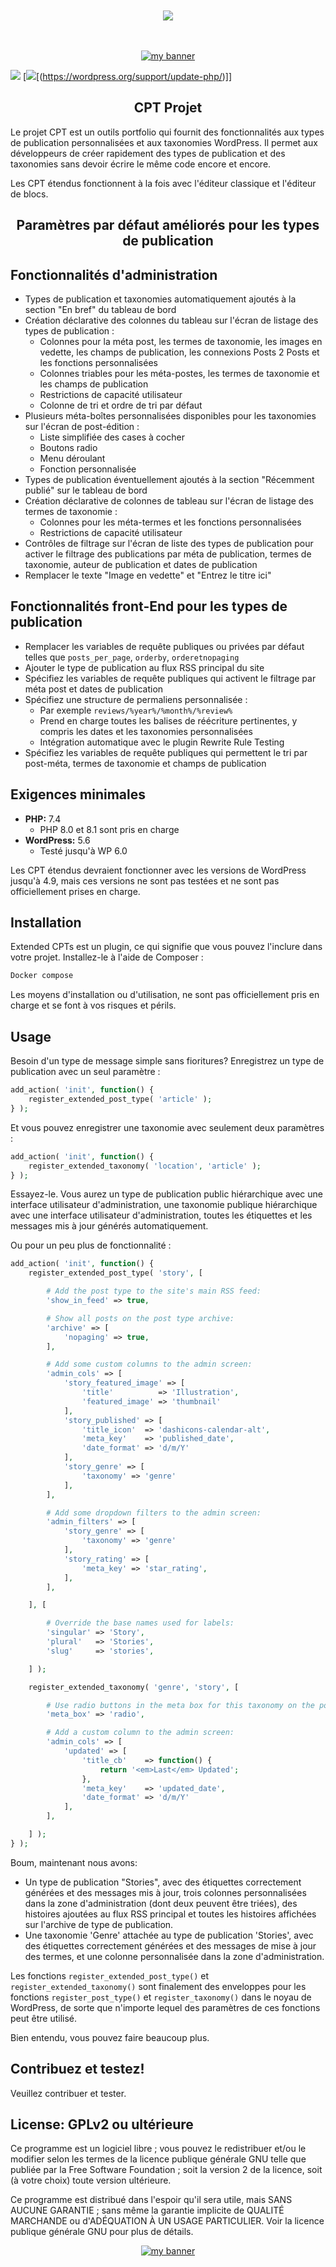 <!-- -------awesome badge-------------------------------------- -->

<div align="center">
  <br /><br />
  <a href="https://gabsvn.ch"><img src="https://awesome.re/badge-flat.svg" /></a>
  <br /><br /><br />
</div>
<!------------------------------------------------------- -->

<!-- BANNIERE Wordpress CPT Project -->
<!------------------------------------------------------- -->

<p align="center">
  <a href="https://user-images.githubusercontent.com/99598124/178593393-6cb0f34e-dfe4-45ab-8d68-efb13a6abdba.gif"><img src="https://user-images.githubusercontent.com/99598124/178593393-6cb0f34e-dfe4-45ab-8d68-efb13a6abdba.gif" alt="my banner"></a>
</p>

<!-- --------------------------------------------------- -->
<!-- -------Badges Wordpress et PHP license 7 - 8 -------------------------------------- -->


![](https://img.shields.io/badge/Cms-Wordpress-informational?style=flat&logo=Wordpress&color=336791)
[![](https://img.shields.io/badge/Code-Php-informational?style=flat&logo=Php&color=336791)[(https://wordpress.org/support/update-php/)]]
<!------------------------------------------------------- -->


<h2 align="center">
CPT Projet
</h2> 

Le projet CPT est un outils portfolio qui fournit des fonctionnalités aux types de publication personnalisées et aux taxonomies WordPress. Il permet aux développeurs de créer rapidement des types de publication et des taxonomies sans devoir écrire le même code encore et encore.

Les CPT étendus fonctionnent à la fois avec l'éditeur classique et l'éditeur de blocs.

<h2 align="center">
Paramètres par défaut améliorés pour les types de publication
</h2> 

## Fonctionnalités d'administration ##

 * Types de publication et taxonomies automatiquement ajoutés à la section "En bref" du tableau de bord
 * Création déclarative des colonnes du tableau sur l'écran de listage des types de publication :
   * Colonnes pour la méta post, les termes de taxonomie, les images en vedette, les champs de publication, les connexions Posts 2 Posts et les fonctions personnalisées
   * Colonnes triables pour les méta-postes, les termes de taxonomie et les champs de publication
   * Restrictions de capacité utilisateur
   * Colonne de tri et ordre de tri par défaut
 * Plusieurs méta-boîtes personnalisées disponibles pour les taxonomies sur l'écran de post-édition :
   * Liste simplifiée des cases à cocher
   * Boutons radio
   * Menu déroulant
   * Fonction personnalisée  
 * Types de publication éventuellement ajoutés à la section "Récemment publié" sur le tableau de bord
 * Création déclarative de colonnes de tableau sur l'écran de listage des termes de taxonomie :
   * Colonnes pour les méta-termes et les fonctions personnalisées
   * Restrictions de capacité utilisateur
 * Contrôles de filtrage sur l'écran de liste des types de publication pour activer le filtrage des publications par méta de publication, termes de taxonomie, auteur de publication et dates de publication
 * Remplacer le texte "Image en vedette" et "Entrez le titre ici"
 
 

## Fonctionnalités front-End pour les types de publication ##

 * Remplacer les variables de requête publiques ou privées par défaut telles que `posts_per_page`, `orderby`, `orderetnopaging`
 * Ajouter le type de publication au flux RSS principal du site
  * Spécifiez les variables de requête publiques qui activent le filtrage par méta post et dates de publication
 * Spécifiez une structure de permaliens personnalisée :
   * Par exemple `reviews/%year%/%month%/%review%`
   * Prend en charge toutes les balises de réécriture pertinentes, y compris les dates et les taxonomies personnalisées
   * Intégration automatique avec le plugin Rewrite Rule Testing
 * Spécifiez les variables de requête publiques qui permettent le tri par post-méta, termes de taxonomie et champs de publication

## Exigences minimales ##

* **PHP:** 7.4  
  - PHP 8.0 et 8.1 sont pris en charge
* **WordPress:** 5.6  
  - Testé jusqu'à WP 6.0

Les CPT étendus devraient fonctionner avec les versions de WordPress jusqu'à 4.9, mais ces versions ne sont pas testées et ne sont pas officiellement prises en charge.

## Installation ##

Extended CPTs est un plugin, ce qui signifie que vous pouvez l'inclure dans votre projet. Installez-le à l'aide de Composer :

```bash
Docker compose
```

Les moyens d'installation ou d'utilisation, ne sont pas officiellement pris en charge et se font à vos risques et périls.

## Usage ##

Besoin d'un type de message simple sans fioritures? Enregistrez un type de publication avec un seul paramètre :

```php
add_action( 'init', function() {
	register_extended_post_type( 'article' );
} );
```

Et vous pouvez enregistrer une taxonomie avec seulement deux paramètres :

```php
add_action( 'init', function() {
	register_extended_taxonomy( 'location', 'article' );
} );
```

Essayez-le. Vous aurez un type de publication public hiérarchique avec une interface utilisateur d'administration, une taxonomie publique hiérarchique avec une interface utilisateur d'administration, toutes les étiquettes et les messages mis à jour générés automatiquement.

Ou pour un peu plus de fonctionnalité :

```php
add_action( 'init', function() {
	register_extended_post_type( 'story', [

		# Add the post type to the site's main RSS feed:
		'show_in_feed' => true,

		# Show all posts on the post type archive:
		'archive' => [
			'nopaging' => true,
		],

		# Add some custom columns to the admin screen:
		'admin_cols' => [
			'story_featured_image' => [
				'title'          => 'Illustration',
				'featured_image' => 'thumbnail'
			],
			'story_published' => [
				'title_icon'  => 'dashicons-calendar-alt',
				'meta_key'    => 'published_date',
				'date_format' => 'd/m/Y'
			],
			'story_genre' => [
				'taxonomy' => 'genre'
			],
		],

		# Add some dropdown filters to the admin screen:
		'admin_filters' => [
			'story_genre' => [
				'taxonomy' => 'genre'
			],
			'story_rating' => [
				'meta_key' => 'star_rating',
			],
		],

	], [

		# Override the base names used for labels:
		'singular' => 'Story',
		'plural'   => 'Stories',
		'slug'     => 'stories',

	] );

	register_extended_taxonomy( 'genre', 'story', [

		# Use radio buttons in the meta box for this taxonomy on the post editing screen:
		'meta_box' => 'radio',

		# Add a custom column to the admin screen:
		'admin_cols' => [
			'updated' => [
				'title_cb'    => function() {
					return '<em>Last</em> Updated';
				},
				'meta_key'    => 'updated_date',
				'date_format' => 'd/m/Y'
			],
		],

	] );
} );
```

Boum, maintenant nous avons:

* Un type de publication "Stories", avec des étiquettes correctement générées et des messages mis à jour, trois colonnes personnalisées dans la zone d'administration (dont deux peuvent être triées), des histoires ajoutées au flux RSS principal et toutes les histoires affichées sur l'archive de type de publication.
* Une taxonomie 'Genre' attachée au type de publication 'Stories', avec des étiquettes correctement générées et des messages de mise à jour des termes, et une colonne personnalisée dans la zone d'administration.

Les fonctions `register_extended_post_type()` et `register_extended_taxonomy()` sont finalement des enveloppes pour les fonctions `register_post_type()` et `register_taxonomy()` dans le noyau de WordPress, de sorte que n'importe lequel des paramètres de ces fonctions peut être utilisé.

Bien entendu, vous pouvez faire beaucoup plus.

## Contribuez et testez! ##

Veuillez contribuer et tester.

## License: GPLv2 ou ultérieure ##

Ce programme est un logiciel libre ; vous pouvez le redistribuer et/ou le modifier selon les termes de la licence publique générale GNU telle que publiée par la Free Software Foundation ; soit la version 2 de la licence, soit (à votre choix) toute version ultérieure.

Ce programme est distribué dans l'espoir qu'il sera utile, mais SANS AUCUNE GARANTIE ; sans même la garantie implicite de QUALITÉ MARCHANDE ou d'ADÉQUATION À UN USAGE PARTICULIER. Voir la licence publique générale GNU pour plus de détails.



<p align="center">
  <a href="https://www.gabsvn.ch/" target="_blank" rel="noreferrer"><img src="https://user-images.githubusercontent.com/99598124/177351635-51da0f6b-bd80-461d-bb3c-513397d6137d.gif" alt="my banner"></a>
</p>





<!-- ---------------------------------------------------------->





